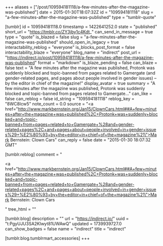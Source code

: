+++
aliases = ["/post/109594181118/a-few-minutes-after-the-magazine-was-published"]
date = 2015-01-30T18:07:32Z
id = "109594181118"
slug = "a-few-minutes-after-the-magazine-was-published"
type = "tumblr-quote"

[tumblr]
id = 109594181118.0
timestamp = 1422641252.0
state = "published"
short_url = "https://tmblr.co/ZY3jby1c4Kdt_"
can_send_in_message = true
type = "quote"
is_blazed = false
slug = "a-few-minutes-after-the-magazine-was-published"
should_open_in_legacy = true
interactability_reblog = "everyone"
is_blocks_post_format = false
interactability_blaze = "everyone"
blog_name = "indirect"
post_url = "https://indirect.io/post/109594181118/a-few-minutes-after-the-magazine-was-published"
format = "markdown"
is_blaze_pending = false
can_blaze = false
text = "A few minutes after the magazine was published, Protonk was suddenly blocked and topic-banned from pages related to Gamergate (and gender-related pages, and pages about people involved in gender issues) – by the editor in chief of the magazine!"
display_avatar = true
summary = "A few minutes after the magazine was published, Protonk was suddenly blocked and topic-banned from pages related to Gamergate..."
can_like = false
can_reblog = false
id_string = "109594181118"
reblog_key = "8WC8Icw5"
note_count = 0.0
source = "<a href=\"http://www.markbernstein.org/Jan15/ClownCars.html##A+few+minutes+after+the+magazine+was+published%2C+Protonk+was+suddenly+blocked+and+topic-banned+from+pages+related+to+Gamergate+%28and+gender-related+pages%2C+and+pages+about+people+involved+in+gender+issues%29+%E2%80%93+by+the+editor+in+chief+of+the+magazine%21\">Mark Bernstein: Clown Cars</a>"
can_reply = false
date = "2015-01-30 18:07:32 GMT"

[tumblr.reblog]
comment = "<p><a href=\"http://www.markbernstein.org/Jan15/ClownCars.html##A+few+minutes+after+the+magazine+was+published%2C+Protonk+was+suddenly+blocked+and+topic-banned+from+pages+related+to+Gamergate+%28and+gender-related+pages%2C+and+pages+about+people+involved+in+gender+issues%29+%E2%80%93+by+the+editor+in+chief+of+the+magazine%21\">Mark Bernstein: Clown Cars</a></p>"
tree_html = ""

[tumblr.blog]
description = ""
url = "https://indirect.io/"
uuid = "t:PgyUJU3SA2Klwyt81UWAwQ"
updated = 1739939727.0
can_show_badges = false
name = "indirect"
title = "indirect"

[tumblr.blog.tumblrmart_accessories]
+++
